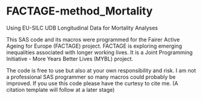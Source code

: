 # FACTAGE-method_Mortality
Using EU-SILC UDB Longitudinal Data for Mortality Analyses

This SAS code and its macros were programmed for the Fairer Active Ageing for Europe (FACTAGE) project. FACTAGE is exploring emerging inequalities associated with longer working lives. It is a Joint Programming Initiative - More Years Better Lives (MYBL) project.

The code is free to use but also at your own responsibility and risk. I am not a professional SAS programmer so many macros could probably be improved. If you use this code please have the curtesy to cite me. (A citation template will follow at a later stage)
